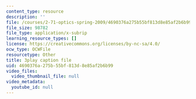 ```yaml
---
content_type: resource
description: ''
file: /courses/2-71-optics-spring-2009/4690376a275b55bf813d8e85af2b6b99_JmWguqCZRxk.vtt
file_size: 98782
file_type: application/x-subrip
learning_resource_types: []
license: https://creativecommons.org/licenses/by-nc-sa/4.0/
ocw_type: OCWFile
resourcetype: Other
title: 3play caption file
uid: 4690376a-275b-55bf-813d-8e85af2b6b99
video_files:
  video_thumbnail_file: null
video_metadata:
  youtube_id: null
---
```

